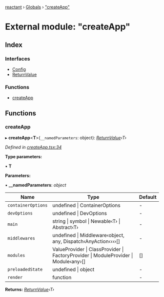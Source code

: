 [reactant](../README.md) › [Globals](../globals.md) › ["createApp"](_createapp_.md)

# External module: "createApp"

## Index

### Interfaces

* [Config](../interfaces/_createapp_.config.md)
* [ReturnValue](../interfaces/_createapp_.returnvalue.md)

### Functions

* [createApp](_createapp_.md#createapp)

## Functions

###  createApp

▸ **createApp**<**T**>(`__namedParameters`: object): *[ReturnValue](../interfaces/_createapp_.returnvalue.md)‹T›*

*Defined in [createApp.tsx:34](https://github.com/unadlib/reactant/blob/aaa61ad/packages/reactant/src/createApp.tsx#L34)*

**Type parameters:**

▪ **T**

**Parameters:**

▪ **__namedParameters**: *object*

Name | Type | Default |
------ | ------ | ------ |
`containerOptions` | undefined &#124; ContainerOptions | - |
`devOptions` | undefined &#124; DevOptions | - |
`main` | string &#124; symbol &#124; Newable‹T› &#124; Abstract‹T› | - |
`middlewares` | undefined &#124; Middleware‹object, any, Dispatch‹AnyAction‹›››[] | - |
`modules` | ValueProvider &#124; ClassProvider &#124; FactoryProvider &#124; ModuleProvider &#124; Module‹any›[] | [] |
`preloadedState` | undefined &#124; object | - |
`render` | function | - |

**Returns:** *[ReturnValue](../interfaces/_createapp_.returnvalue.md)‹T›*

